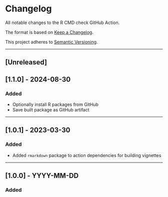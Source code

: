 # Changelog
All notable changes to the R CMD check GitHub Action.

The format is based on [Keep a Changelog](https://keepachangelog.com/en/1.0.0/).

This project adheres to [Semantic Versioning](https://semver.org/spec/v2.0.0.html).

---

## [Unreleased]

## [1.1.0] - 2024-08-30
### Added
- Optionally install R packages from GitHub
- Save built package as GitHub artifact

---

## [1.0.1] - 2023-03-30
### Added
- Added `rmarkdown` package to action dependencies for building vignettes

---

## [1.0.0] - YYYY-MM-DD
### Added
